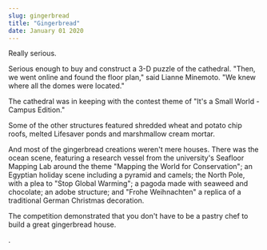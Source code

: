 ```yaml
---
slug: gingerbread
title: "Gingerbread"
date: January 01 2020
---
```


  
<p>Really serious.</p>
<p>
  Serious enough to buy and construct a 3-D puzzle of the cathedral. "Then, we
  went online and found the floor plan," said Lianne Minemoto. "We knew where
  all the domes were located."
</p>
<p>
  The cathedral was in keeping with the contest theme of "It's a Small World -
  Campus Edition."
</p>
<p>
  Some of the other structures featured shredded wheat and potato chip roofs,
  melted Lifesaver ponds and marshmallow cream mortar.
</p>
<p>
  And most of the gingerbread creations weren't mere houses. There was the ocean
  scene, featuring a research vessel from the university's Seafloor Mapping Lab
  around the theme "Mapping the World for Conservation"; an Egyptian holiday
  scene including a pyramid and camels; the North Pole, with a plea to "Stop
  Global Warming"; a pagoda made with seaweed and chocolate; an adobe structure;
  and "Frohe Weihnachten" a replica of a traditional German Christmas
  decoration.
</p>
<p>
  The competition demonstrated that you don't have to be a pastry chef to build
  a great gingerbread house.
</p>
<p>.</p>
 
